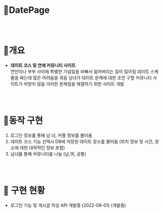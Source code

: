 # 👋DatePage  

</br></br>
# 📝개요  

- **데이트 코스 및 연애 커뮤니티 사이트**  
연인이나 부부 사이에 특별한 기념일을 바빠서 잃어버리는 일이 많아짐
데이트 스케쥴을 짜는데 많은 어려움을 겪음
남녀가 데이트 문제에 대한 조언 구할 커뮤니티 사이트가 마땅치 않음
이러한 문제점을 해결하기 위한 사이트 개발


</br></br>
# 📐동작 구현


1. 로그인 정보를 통해 남 녀, 커플 정보를 불러옴 
2. 데이트 코스 기능 선택시 DB에 저장된 데이트 장소를 불러옴 (위치 정보 및 시간, 장소에 대한 대략적인 정보 포함)
3. 남녀를 통해 커뮤니티를 나눔 (남,여, 공통)


</br></br>
# 👀 구현 현황

- 로그인 기능 및 게시글 작성 API 개발중 (2022-08-01)
(개발중)


